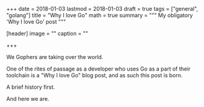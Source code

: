 +++
date = 2018-01-03
lastmod = 2018-01-03
draft = true
tags = ["general", "golang"]
title = "Why I love Go"
math = true
summary = """
My obligatory 'Why I love Go' post
"""

[header]
image = ""
caption = ""

+++

We Gophers are taking over the world.

One of the rites of passage as a developer who uses Go as a part of their toolchain is a "Why I love Go" blog post, and as such this post is born.

A brief history first.



And here we are.